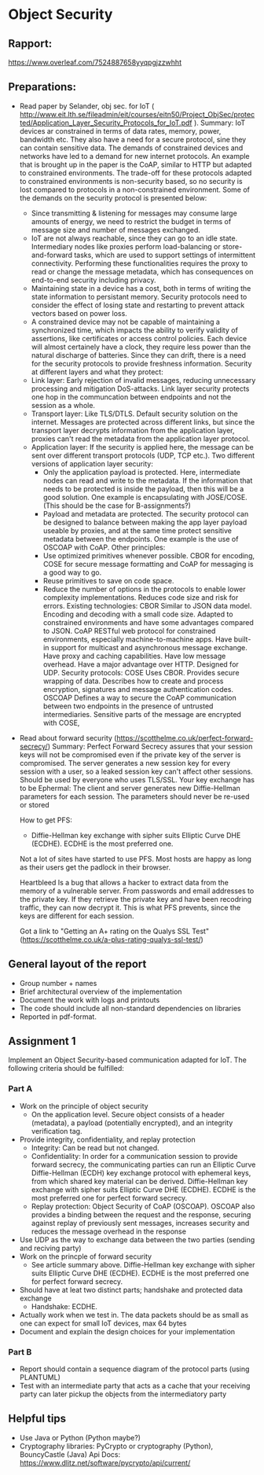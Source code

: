 # Object Security

## Rapport: 
https://www.overleaf.com/7524887658yyqpgjzzwhht



## Preparations:
* Read paper by Selander, obj sec. for IoT ( http://www.eit.lth.se/fileadmin/eit/courses/eitn50/Project_ObjSec/protected/Application_Layer_Security_Protocols_for_IoT.pdf ).
  Summary: IoT devices ar constrained in terms of data rates, memory, power, bandwidth etc. They also have a need for a secure protocol, sine they can contain sensitive data. The demands of constrained devices and networks have led to a demand for new internet protocols. An example that is brought up in the paper is the CoAP, similar to HTTP but adapted to constrained environments. 
  The trade-off for these protocols adapted to constrained environments is non-security based, so no security is lost compared to protocols in a non-constrained environment. 
  Some of the demands on the security protocol is presented below:
    * Since transmitting & listening for messages may consume large amounts of energy, we need to restrict the budget in terms of message size and number of messages exchanged. 
    * IoT are not always reachable, since they can go to an idle state. Intermediary nodes like proxies perform load-balancing or store-and-forward tasks, which are used to support settings of intermittent connectivity. Performing these functionalities requires the proxy to read or change the message metadata, which has consequences on end-to-end security including privacy. 
    * Maintaining state in a device has a cost, both in terms of writing the state information to persistant memory. Security protocols need to consider the effect of losing state and restarting to prevent attack vectors based on power loss. 
    * A constrained device may not be capable of maintaining a synchronized time, which impacts the ability to verify validity of assertions, like certificates or access control policies. Each device will almost certainely have a clock, they require less power than the natural discharge of batteries. Since they can drift, there is a need for the security protocols to provide freshness information.
  Security at different layers and what they protect:
    * Link layer: Early rejection of invalid messages, reducing unnecessary processing and mitigation DoS-attacks. Link layer security protects one hop in the communcation between endpoints and not the session as a whole.
    * Transport layer: Like TLS/DTLS. Default security solution on the internet. Messages are protected across different links, but since the transport layer decrypts information from the application layer, proxies can't read the metadata from the application layer protocol. 
    * Application layer: If the security is applied here, the message can be sent over different transport protocols (UDP, TCP etc.). Two different versions of application layer security:
      * Only the application payload is protected. Here, intermediate nodes can read and write to the metadata. If the information that needs to be protected is inside the payload, then this will be a good solution. One example is encapsulating with JOSE/COSE. (This should be the case for B-assignments?)
      * Payload and metadata are protected. The security protocol can be designed to balance between making the app layer payload useable by proxies, and at the same time protect sensitive metadata between the endpoints. One example is the use of OSCOAP with CoAP. 
    Other principles:
      * Use optimized primitives whenever possible. CBOR for encoding, COSE for secure message formatting and CoAP for messaging is a good way to go. 
      * Reuse primitives to save on code space. 
      * Reduce the number of options in the protocols to enable lower complexity implementations. Reduces code size and risk for errors. 
  Existing technologies:
    CBOR
      Similar to JSON data model. Encoding and decoding with a small code size. Adapted to constrained environments and have some advantages compared to JSON. 
    CoAP
      RESTful web protocol for constrained environments, especially machine-to-machine apps. Have built-in support for multicast and asynchronous message exchange. Have proxy and caching capabilities. Have low message overhead. Have a major advantage over HTTP. Designed for UDP. 
  Security protocols: 
    COSE
      Uses CBOR. Provides secure wrapping of data. Describes how to create and process encryption, signatures and message authentication codes. 
    OSCOAP
      Defines a way to secure the CoAP communication between two endpoints in the presence of untrusted intermediaries. Sensitive parts of the message are encrypted with COSE,

* Read about forward security (https://scotthelme.co.uk/perfect-forward-secrecy/)
  Summary: Perfect Forward Secrecy assures that your session keys will not be compromised even if the private key of the server is compromised. The server generates a new session key for every session with a user, so a leaked session key can't affect other sessions. Should be used by everyone who uses TLS/SSL.
  Your key exchange has to be Ephermal:
    The client and server generates new Diffie-Hellman parameters for each session. The parameters should never be re-used or stored

  How to get PFS:
  * Diffie-Hellman key exchange with sipher suits Elliptic Curve DHE (ECDHE). ECDHE is the most preferred one. 

  Not a lot of sites have started to use PFS. Most hosts are happy as long as their users get the padlock in their browser. 

  Heartbleed
  Is a bug that allows a hacker to extract data from the memory of a vulnerable server. From passwords and email addresses to the private key. If they retrieve the private key and have been recodring traffic, they can now decrypt it. This is what PFS prevents, since the keys are different for each session. 

  Got a link to "Getting an A+ rating on the Qualys SSL Test" (https://scotthelme.co.uk/a-plus-rating-qualys-ssl-test/)


## General layout of the report
* Group number + names
* Brief architectural overview of the implementation
* Document the work with logs and printouts
* The code should include all non-standard dependencies on libraries
* Reported in pdf-format.

## Assignment 1
Implement an Object Security-based communication adapted for IoT. The following criteria should be fulfilled:
### Part A
* Work on the principle of object security
  * On the application level. Secure object consists of a header (metadata), a payload (potentially encrypted), and an integrity verification tag. 
* Provide integrity, confidentiality, and replay protection
  * Integrity: Can be read but not changed. 
  * Confidentiality: In order for a communication session to provide forward secrecy, the communicating parties can run an Elliptic Curve Diffie-Hellman (ECDH) key exchange protocol with ephemeral keys, from which shared key material can be derived. Diffie-Hellman key exchange with sipher suits Elliptic Curve DHE (ECDHE). ECDHE is the most preferred one for perfect forward secrecy.
  * Replay protection: Object Security of CoAP (OSCOAP). OSCOAP also provides a binding between the request and the response, securing against replay of previously sent messages, increases security and reduces the message overhead in the response
* Use UDP as the way to exchange data between the two parties (sending and reciving party)
* Work on the princple of forward security
  * See article summary above. Diffie-Hellman key exchange with sipher suits Elliptic Curve DHE (ECDHE). ECDHE is the most preferred one for perfect forward secrecy.
* Should have at leat two distinct parts; handshake and protected data exchange
  * Handshake: ECDHE. 
* Actually work when we test in. The data packets should be as small as one can expect for small IoT devices, max 64 bytes 
* Document and explain the design choices for your implementation
### Part B
* Report should contain a sequence diagram of the protocol parts (using PLANTUML)
* Test with an intermediate party that acts as a cache that your receiving party can later pickup the objects from the intermediatory party

## Helpful tips
* Use Java or Python (Python maybe?)
* Cryptography libraries: PyCrypto or cryptography (Python), BouncyCastle (Java)
  Api Docs: https://www.dlitz.net/software/pycrypto/api/current/
